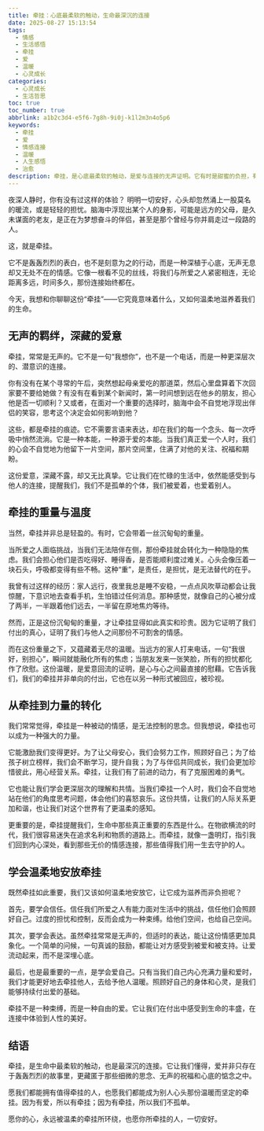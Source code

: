 ```yaml
---
title: 牵挂：心底最柔软的触动，生命最深沉的连接
date: 2025-08-27 15:13:54
tags:
  - 情感
  - 生活感悟
  - 牵挂
  - 爱
  - 温暖
  - 心灵成长
categories:
  - 心灵成长
  - 生活哲思
toc: true
toc_number: true
abbrlink: a1b2c3d4-e5f6-7g8h-9i0j-k1l2m3n4o5p6
keywords:
  - 牵挂
  - 爱
  - 情感连接
  - 温暖
  - 人生感悟
  - 治愈
description: 牵挂，是心底最柔软的触动，是爱与连接的无声证明。它有时是甜蜜的负担，有时是温暖的慰藉。这篇文章将带你深入探索牵挂的本质，感受它如何成为我们生命中不可或缺的力量与温柔。
---
```


夜深人静时，你有没有过这样的体验？
明明一切安好，心头却忽然涌上一股莫名的暖流，或是轻轻的担忧。脑海中浮现出某个人的身影，可能是远方的父母，是久未谋面的老友，是正在为梦想奋斗的伴侣，甚至是那个曾经与你并肩走过一段路的人。

这，就是牵挂。

它不是轰轰烈烈的表白，也不是刻意为之的行动，而是一种深植于心底，无声无息却又无处不在的情感。它像一根看不见的丝线，将我们与所爱之人紧密相连，无论距离多远，时间多久，那份连接始终都在。

今天，我想和你聊聊这份“牵挂”——它究竟意味着什么，又如何温柔地滋养着我们的生命。

## 无声的羁绊，深藏的爱意

牵挂，常常是无声的。它不是一句“我想你”，也不是一个电话，而是一种更深层次的、潜意识的连接。

你有没有在某个寻常的午后，突然想起母亲爱吃的那道菜，然后心里盘算着下次回家要不要给她做？有没有在看到某个新闻时，第一时间想到远在他乡的朋友，担心他是否一切顺利？又或者，在面对一个重要的选择时，脑海中会不自觉地浮现出伴侣的笑容，思考这个决定会如何影响到他？

这些，都是牵挂的痕迹。它不需要言语来表达，却在我们的每一个念头、每一次呼吸中悄然流淌。它是一种本能，一种源于爱的本能。当我们真正爱一个人时，我们的心会不自觉地为他留下一片空间，那片空间里，住满了对他的关注、祝福和期盼。

这份爱意，深藏不露，却又无比真挚。它让我们在忙碌的生活中，依然能感受到与他人的连接，提醒我们，我们不是孤单的个体，我们被爱着，也爱着别人。

## 牵挂的重量与温度

当然，牵挂并非总是轻盈的。有时，它会带着一丝沉甸甸的重量。

当所爱之人面临挑战，当我们无法陪伴在侧，那份牵挂就会转化为一种隐隐的焦虑。我们会担心他们是否吃得好、睡得香，是否能顺利度过难关。心头会像压着一块石头，呼吸都变得有些不畅。这种“重”，是责任，是担忧，是无法替代的在乎。

我曾有过这样的经历：家人远行，夜里我总是睡不安稳，一点点风吹草动都会让我惊醒，下意识地去查看手机，生怕错过任何消息。那种感觉，就像自己的心被分成了两半，一半跟着他们远去，一半留在原地焦灼等待。

然而，正是这份沉甸甸的重量，才让牵挂显得如此真实和珍贵。因为它证明了我们付出的真心，证明了我们与他人之间那份不可割舍的情感。

而在这份重量之下，又蕴藏着无尽的温暖。当远方的家人打来电话，一句“我很好，别担心”，瞬间就能融化所有的焦虑；当朋友发来一张笑脸，所有的担忧都化作了欣慰。这份温暖，是爱意回流的证明，是心与心之间最直接的慰藉。它告诉我们，我们的牵挂并非单向的付出，它也在以另一种形式被回应，被珍视。

## 从牵挂到力量的转化

我们常常觉得，牵挂是一种被动的情感，是无法控制的思念。但我想说，牵挂也可以成为一种强大的力量。

它能激励我们变得更好。为了让父母安心，我们会努力工作，照顾好自己；为了给孩子树立榜样，我们会不断学习，提升自我；为了与伴侣共同成长，我们会更加珍惜彼此，用心经营关系。牵挂，让我们有了前进的动力，有了克服困难的勇气。

它也能让我们学会更深层次的理解和共情。当我们牵挂一个人时，我们会不自觉地站在他们的角度思考问题，体会他们的喜怒哀乐。这份共情，让我们的人际关系更加和谐，也让我们对这个世界有了更温柔的感知。

更重要的是，牵挂提醒我们，生命中那些真正重要的东西是什么。在物欲横流的时代，我们很容易迷失在追求名利和物质的道路上。而牵挂，就像一盏明灯，指引我们回到内心深处，看到那些无价的情感连接，那些值得我们用一生去守护的人。

## 学会温柔地安放牵挂

既然牵挂如此重要，我们又该如何温柔地安放它，让它成为滋养而非负担呢？

首先，要学会信任。信任我们所爱之人有能力面对生活中的挑战，信任他们会照顾好自己。过度的担忧和控制，反而会成为一种束缚。给他们空间，也给自己空间。

其次，要学会表达。虽然牵挂常常是无声的，但适时的表达，能让这份情感更加具象化。一个简单的问候，一句真诚的鼓励，都能让对方感受到被爱和被支持。让爱流动起来，而不是深埋心底。

最后，也是最重要的一点，是学会爱自己。只有当我们自己内心充满力量和爱时，我们才能更好地去牵挂他人，去给予他人温暖。照顾好自己的身体和心灵，是我们能够持续付出爱的基础。

牵挂不是一种束缚，而是一种自由的爱。它让我们在付出中感受到生命的丰盛，在连接中体验到人性的美好。

## 结语

牵挂，是生命中最柔软的触动，也是最深沉的连接。它让我们懂得，爱并非只存在于轰轰烈烈的故事里，更藏匿于那些细微的思念、无声的祝福和心底的惦念之中。

愿我们都能拥有值得牵挂的人，也愿我们都能成为别人心头那份温暖而坚定的牵挂。因为有爱，所以有牵挂；因为有牵挂，所以我们不孤单。

愿你的心，永远被温柔的牵挂所环绕，也愿你所牵挂的人，一切安好。